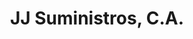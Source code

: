 ---
title: "JJ Suministros, C.A."
url: /ciudad-guayana-puerto-ordaz/jj-suministros-c-a/
shop: mayorista
---